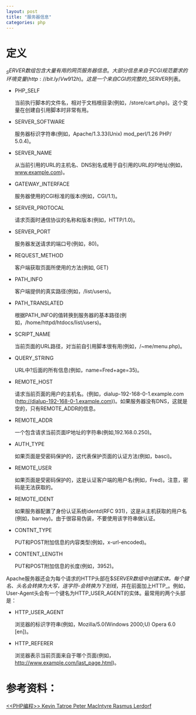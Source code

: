 ```yaml
---
layout: post
title: "服务器信息"
categories: php
---
```

# 定义
$_SERVER数组包含大量有用的网页服务器信息。大部分信息来自于CGI规范要求的环境变量(http://bit.ly/Vw912h)。
这是一个来自CGI的完整的$_SERVER列表。

* PHP_SELF

	当前执行脚本的文件名，相对于文档根目录(例如，/store/cart.php)。这个变量在创建自引用脚本时非常有用。

* SERVER_SOFTWARE

	服务器标识字符串(例如，Apache/1.3.33(Unix) mod_perl/1.26 PHP/ 5.0.4)。

* SERVER_NAME

	从当前引用的URL的主机名、DNS别名或用于自引用的URL的IP地址(例如，www.example.com)。

* GATEWAY_INTERFACE

	服务器使用的CGI标准的版本(例如，CGI/1.1)。

* SERVER_PROTOCAL

	请求页面时通信协议的名称和版本(例如，HTTP/1.0)。

* SERVER_PORT

	服务器发送请求的端口号(例如，80)。

* REQUEST_METHOD

	客户端获取页面所使用的方法(例如, GET)

* PATH_INFO

	客户端提供的真实路径(例如，/list/users)。

* PATH_TRANSLATED

	根据PATH_INFO的值转换到服务器的基本路径(例如，/home/httpd/htdocs/list/users)。

* SCRIPT_NAME

	当前页面的URL路径，对当前自引用脚本很有用(例如，/~me/menu.php)。

* QUERY_STRING

	URL中?后面的所有信息(例如，name=Fred+age=35)。

* REMOTE_HOST

	请求当前页面的用户的主机名。(例如，dialup-192-168-0-1.example.com (http://dialup-192-168-0-1.example.com))。如果服务器没有DNS，这就是空的，只有REMOTE_ADDR的信息。

* REMOTE_ADDR

	一个包含请求当前页面IP地址的字符串(例如,192.168.0.250)。

* AUTH_TYPE

	如果页面是受密码保护的，这代表保护页面的认证方法(例如，basci)。

* REMOTE_USER

	如果页面是受密码保护的，这是认证客户端的用户名(例如，Fred)。注意，密码是无法获取的。

* REMOTE_IDENT

	如果服务器配置了身份认证系统identd(RFC 931)，这是从主机获取的用户名(例如，barney)。由于很容易伪装，不要使用该字符串做认证。

* CONTNT_TYPE

	PUT和POST附加信息的内容类型(例如，x-url-encoded)。

* CONTENT_LENGTH

	PUT和POST附加信息的长度(例如，3952)。

Apache服务器还会为每个请求的HTTP头部在$_SERVER数组中创建实体。每个键名、头名会转换为大写，连字符-会转换为下划线_，并在前面加上HTTP_。例如，User-Agent头会有一个键名为HTTP_USER_AGENT的实体。最常用的两个头部是：

* HTTP_USER_AGENT

	浏览器的标识字符串(例如，Mozilla/5.0(Windows 2000;U) Opera 6.0 [en])。

* HTTP_REFERER

	浏览器表示当前页面来自于哪个页面(例如，http://www.example.com/last_page.html)。

# 参考资料：
[<<PHP编程>> Kevin Tatroe  Peter Maclntyre  Rasmus Lerdorf](https://pan.baidu.com/s/1gfh3uWN)
